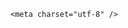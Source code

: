 <!DOCTYPE html>
<html lang="zh-CN">

<head>
    
<title>男子称玩滑翔伞被云吸至8598米高空生还，为何云能把人吸上去？飘在8000米高空对身体伤害多大？_腾讯新闻</title>
<meta name="keywords" content="滑翔伞,云吸,对流性天气,何云,积云,热气球">
<meta name="description" content="5月24日，一名滑翔伞爱好者在祁连山飞行时被云吸至海拔8598米，这一事件引发了广泛关注。当时，滑翔伞失控无法降落，最后达到八千多米高度，根据视频显示，男子全身多处结冰，但是仍坚持住有意识控伞，最后安全着陆。该飞行员在视频中记录了整个过程，最终成功生还，但此行为被认定为事故，而非有意挑战世界纪录。当事人回...">
<meta name="author" content="腾讯网">
<meta name="copyright" content="Copyright 1998 - 2025 Tencent. All Rights Reserved">
<meta property="og:type" content="news" />

<meta property="og:title" content="男子称玩滑翔伞被云吸至8598米高空生还，为何云能把人吸上去？飘在8000米高空对身体伤害多大？_腾讯新闻" />
<meta property="og:description" content="5月24日，一名滑翔伞爱好者在祁连山飞行时被云吸至海拔8598米，这一事件引发了广泛关注。当时，滑翔伞失控无法降落，最后达到八千多米高度，根据视频显示，男子全身多处结冰，但是仍坚持住有意识控伞，最后安全着陆。该飞行员在视频中记录了整个过程，最终成功生还，但此行为被认定为事故，而非有意挑战世界纪录。当事人回..." />
<meta property="og:url" content="https://news.qq.com/rain/a/20250526Q075BU00" />
<meta property="og:image" content="https://inews.gtimg.com/news_ls/OPei2W6KvhVFOADs0zYesFDk8-QyBt5IQQ-0hK6bA_GwcAA_640330/0" />
<meta property="article:author" content="" />
<meta property="article:published_time" content="2025-05-27 09:06:12" />
<meta property="category" content="" />

    <meta charset="utf-8" />
<meta http-equiv="X-UA-Compatible" content="IE=Edge" />
<meta name="viewport" content="width=device-width, initial-scale=1, shrink-to-fit=no" />
<link rel="dns-prefetch" href="mat1.gtimg.com">
<link rel="dns-prefetch" href="i.news.qq.com">
<link rel="shortcut icon" href="https://mat1.gtimg.com/qqcdn/qqindex2021/favicon.ico">
<script nomodule="true" src="https://mat1.gtimg.com/qqcdn/qqindex2021/common-static/20240515201444/core3-37-1.min.js"></script>
<script>
  try {
    if (!window.IntersectionObserver) {
      var observerScript = document.createElement('script');
      observerScript.src = "https://mat1.gtimg.com/qqcdn/qqindex2021/common-static/20241024141058/intersection-observer-polyfill.js";
      document.head.appendChild(observerScript);
    }
  } catch (error) {}
</script>

<script>
  try {
    if (!Element.prototype.scrollTo) {
      var scrollScript = document.createElement('script');
      scrollScript.src = "https://mat1.gtimg.com/qqcdn/qqindex2021/common-static/20241025153001/scroll-behavior-polyfill.js";
      document.head.appendChild(scrollScript);
    }
  } catch (error) {}
</script>
<script>
  try {
    if ('scrollRestoration' in window.history) {
      window.history.scrollRestoration = 'manual';
    }
    window.isPcClient = Boolean(window.electron) && (
      window.navigator.userAgent.indexOf('pc-client') > 0 ||
      window.navigator.userAgent.indexOf('TencentNews') > 0
    );
  } catch {}
</script>
<script>
  try {
    if (window.isPcClient) {
      var bodyStyle = document.createElement('style');
      bodyStyle.innerText = 'body{ zoom: 0.95 }';
      document.head.appendChild(bodyStyle);
    }
  } catch {}
</script>
<script>
  window.DATA = {"answer_num":1,"abstract":"","card":{"desc":"腾讯新闻问答课代表，结合当下热点新闻和网友热议，发现好问题，期待好回答。","msgEntry":1,"vip_place":"left","chlid":"22983986","icon":"https://inews.gtimg.com/om_ls/OPBO91JgEbYG-O62jC2hCRA_yoydsA8oEANb87pxgNxKgAA_200200/0","vip_desc":"腾讯新闻问答课代表官方账号","vip_icon_night":"http://inews.gtimg.com/newsapp_ls/0/14876052067/0","vip_type":"30012","vip_type_new":"30012","suid":"8QMc339d5IQeuTzY5QN3","cpLevel":2,"chlname":"问答课代表","uin":"ecbe89d289b6198c7996f16538ebc224f9","update_frequency":"1970-01-01 08:00:00","vip_icon":"http://inews.gtimg.com/newsapp_ls/0/14876051701/0","liveInfo":{}},"enableDiffusion":1,"id":"20250526Q075BU00","news_app_recommend_status":4,"shareCount":1,"time":"2025-05-26 18:00:46","adInfo":{"openRelatedNewsAd":1,"openAds":1,"openAdsComment":1,"openAdsPhotos":1,"openAdsText":1},"isSensitive":0,"questionInfo":{"title":"男子称玩滑翔伞被云吸至8598米高空生还，为何云能把人吸上去？飘在8000米高空对身体伤害多大？","url":"http://view.inews.qq.com/a/20250526Q075BU00","abstract":"","id":"20250526Q075BU00","longtitle":"男子称玩滑翔伞被云吸至8598米高空生还，为何云能把人吸上去？","question_short_title":"男子称玩滑翔伞被云吸至8598米高空生还，为何云能把人吸上去？飘在8000米高空对身体伤害多大？","relate_extend_infos":[{"id":"20250526A06KL200","longtitle":"全身多处结冰！网传男子玩滑翔伞被云吸至8598米高空，最终奇迹生还","picShowType":"90092","thumbnails_qqnews":["https://inews.gtimg.com/news_ls/OJYhZR9uuICOzo-LIZmfm3hxQubsq2xFG5QGU-oOlR2vwAA_294195/0"],"title":"全身多处结冰！网传男子玩滑翔伞被云吸至8598米高空，最终奇迹生还","url":"https://view.inews.qq.com/a/20250526A06KL200","abstract":"5月24日，一名滑翔伞爱好者在祁连山飞行时被云吸至海拔8598米，这一事件引发了广泛关注。当时，滑翔伞失控无法降落，最后达到八千多米高度，根据视频显示，男子全身多处结冰，但是仍坚持住有意识控伞，最后安全着陆。该飞行员在视频中记录了整个过程，最终成功生还，但此行为被认定为事故，而非有意挑战世界纪录。当事人回...","articletype":"0"}],"thumbnails_qqnews":["https://inews.gtimg.com/om_ls/OM6Qnl-SKGlyma0c-Af2E2hobRzLWKEAv2G36IDgjjyEQAA_294195/0"]},"title":"男子称玩滑翔伞被云吸至8598米高空生还，为何云能把人吸上去？飘在8000米高空对身体伤害多大？","article_category":"229","closeCommentBanner":0,"interaction_info":{"share_wechat_count":1},"is_deleted":0,"url":"https://view.inews.qq.com/a/20250526Q075BU00","channelEntryJumpType":1,"copyright_wording_share":"免责声明","detail_entry":{"orignal_entry":1,"is_orignal":1},"extra_property":{"FeedbackDetailDisableInsert":1,"zanSkinType":""},"forbidCommentUpDown":0,"likeInfo":0,"news_update_time":1748336983,"atype":232,"categoryrray":{"category_id":"229","sub_category_id":"2044"},"content":null,"emojiSwitch":1,"ret":0,"shareImg":"https://inews.gtimg.com/om_ls/OM6Qnl-SKGlyma0c-Af2E2hobRzLWKEAv2G36IDgjjyEQAA_870492/0","FadCid":"","commentid":"","copyright_share":"本文来自腾讯新闻客户端创作者，不代表腾讯新闻的观点和立场。","shareDesc":"腾讯新闻","intro":"","ai_switch":true,"all_long_pic":1,"attribute":{},"content_words_num":46,"disableDeclare":1,"final_declare":["个人观点，仅供参考"],"iNewsRecommendLevel":1,"question_id":"","safe_cntl":{"close_all_favorite":0,"close_comment_dislike":0,"close_relate_thing":0,"close_share_pull":0,"emoticon_comment_mode":0,"close_all_ad":0,"close_all_rel":0,"close_global_news_sis":0,"close_all_emoticon_comment":0},"self_declare":{"declare":"个人观点，仅供参考"},"already_answer":false,"emojiRelatedSwitch":1,"relate_extend_infos":{"url":"http://view.inews.qq.com/a/20250526A06KL200","abstract":"5月24日，一名滑翔伞爱好者在祁连山飞行时被云吸至海拔8598米，这一事件引发了广泛关注。当时，滑翔伞失控无法降落，最后达到八千多米高度，根据视频显示，男子全身多处结冰，但是仍坚持住有意识控伞，最后安全着陆。该飞行员在视频中记录了整个过程，最终成功生还，但此行为被认定为事故，而非有意挑战世界纪录。当事人回...","id":"20250526A06KL200","imgURL":"https://inews.gtimg.com/news_ls/OJYhZR9uuICOzo-LIZmfm3hxQubsq2xFG5QGU-oOlR2vwAA_640330/0","imgURLSmall":"https://inews.gtimg.com/news_ls/OJYhZR9uuICOzo-LIZmfm3hxQubsq2xFG5QGU-oOlR2vwAA_150120/0","longTitle":"全身多处结冰！网传男子玩滑翔伞被云吸至8598米高空，最终奇迹生还","title":"全身多处结冰！网传男子玩滑翔伞被云吸至8598米高空，最终奇迹生还"},"remarks":"","surl":"https://view.inews.qq.com/a/20250526Q075BU00","cms_id":"20250526Q075BU00","articleId":"20250527Q01L4V00","article_type":232,"tags":"","desc":"5月24日，一名滑翔伞爱好者在祁连山飞行时被云吸至海拔8598米，这一事件引发了广泛关注。当时，滑翔伞失控无法降落，最后达到八千多米高度，根据视频显示，男子全身多处结冰，但是仍坚持住有意识控伞，最后安全着陆。该飞行员在视频中记录了整个过程，最终成功生还，但此行为被认定为事故，而非有意挑战世界纪录。当事人回...","videoArr":[]};
</script>
<script>
  window.channelInfo = {"channelConfig":{"channelNav":[{"_auto_id":"1","active_alien_img":"","alien_img":"","channel_id":"news_news_home","is_local":"0","link":"https://www.qq.com","name_cn":"首页","name_en":"home"},{"_auto_id":"2","active_alien_img":"","alien_img":"","channel_id":"news_news_top","is_local":"0","link":"","name_cn":"要闻","name_en":"news"},{"_auto_id":"4","active_alien_img":"","alien_img":"","channel_id":"news_news_bj","is_local":"1","link":"","name_cn":"北京","name_en":"bj"},{"_auto_id":"5","active_alien_img":"","alien_img":"","channel_id":"news_news_finance","is_local":"0","link":"","name_cn":"财经","name_en":"finance"},{"_auto_id":"6","active_alien_img":"","alien_img":"","channel_id":"news_news_tech","is_local":"0","link":"","name_cn":"科技","name_en":"tech"},{"_auto_id":"7","active_alien_img":"","alien_img":"","channel_id":"tv","is_local":"0","link":"https://v.qq.com/channel/tv/?ptag=qqnews","name_cn":"电视剧","name_en":"tv"},{"_auto_id":"8","active_alien_img":"","alien_img":"","channel_id":"news_news_qa","is_local":"0","link":"","name_cn":"热问","name_en":"qa"},{"_auto_id":"9","active_alien_img":"","alien_img":"","channel_id":"news_news_ent","is_local":"0","link":"","name_cn":"娱乐","name_en":"ent"},{"_auto_id":"10","active_alien_img":"","alien_img":"","channel_id":"variety","is_local":"0","link":"https://v.qq.com/channel/variety/?ptag=qqnews","name_cn":"综艺","name_en":"variety"},{"_auto_id":"11","active_alien_img":"","alien_img":"","channel_id":"news_news_sports","is_local":"0","link":"","name_cn":"体育","name_en":"sports"},{"_auto_id":"13","active_alien_img":"","alien_img":"","channel_id":"news_news_nba","is_local":"0","link":"","name_cn":"NBA","name_en":"nba"},{"_auto_id":"14","active_alien_img":"","alien_img":"","channel_id":"news_news_world","is_local":"0","link":"","name_cn":"国际","name_en":"world"},{"_auto_id":"15","active_alien_img":"","alien_img":"","channel_id":"news_news_mil","is_local":"0","link":"","name_cn":"军事","name_en":"milite"},{"_auto_id":"16","active_alien_img":"","alien_img":"","channel_id":"news_news_auto","is_local":"0","link":"","name_cn":"汽车","name_en":"auto"},{"_auto_id":"17","active_alien_img":"","alien_img":"","channel_id":"news_news_house","is_local":"0","link":"","name_cn":"房产","name_en":"house"},{"_auto_id":"18","active_alien_img":"","alien_img":"","channel_id":"news_news_edu","is_local":"0","link":"","name_cn":"教育","name_en":"edu"},{"_auto_id":"19","active_alien_img":"","alien_img":"","channel_id":"news_news_antip","is_local":"0","link":"","name_cn":"健康","name_en":"health"},{"_auto_id":"20","active_alien_img":"","alien_img":"","channel_id":"news_news_video","is_local":"0","link":"","name_cn":"视频","name_en":"video"},{"_auto_id":"21","active_alien_img":"","alien_img":"","channel_id":"news_news_game","is_local":"0","link":"","name_cn":"游戏","name_en":"games"},{"_auto_id":"22","active_alien_img":"","alien_img":"","channel_id":"news_news_nchupin","is_local":"0","link":"","name_cn":"眼界","name_en":"chupin"},{"_auto_id":"24","active_alien_img":"","alien_img":"","channel_id":"news_news_football","is_local":"0","link":"","name_cn":"足球","name_en":"football"},{"_auto_id":"25","active_alien_img":"","alien_img":"","channel_id":"news_news_kepu","is_local":"0","link":"","name_cn":"科学","name_en":"kepu"},{"_auto_id":"26","active_alien_img":"","alien_img":"","channel_id":"news_news_digi","is_local":"0","link":"","name_cn":"数码","name_en":"digi"},{"_auto_id":"28","active_alien_img":"","alien_img":"","channel_id":"ymzx","is_local":"0","link":"https://gamer.qq.com/v2/cloudgame/game/96897?ichannel=txxwpc0Ftxxwpc1","name_cn":"元梦之星","name_en":"news_news_ymzx"},{"_auto_id":"31","active_alien_img":"","alien_img":"","channel_id":"movie","is_local":"0","link":"https://v.qq.com/channel/movie/?ptag=qqnews","name_cn":"电影","name_en":"movie"},{"_auto_id":"32","active_alien_img":"","alien_img":"","channel_id":"news_news_esport","is_local":"0","link":"","name_cn":"电竞","name_en":"esport"},{"_auto_id":"34","active_alien_img":"","alien_img":"","channel_id":"news_news_history","is_local":"0","link":"","name_cn":"历史","name_en":"history"},{"_auto_id":"35","active_alien_img":"","alien_img":"","channel_id":"news_news_baby","is_local":"0","link":"","name_cn":"育儿","name_en":"baby"},{"_auto_id":"36","active_alien_img":"","alien_img":"","channel_id":"hbjy","is_local":"0","link":"https://gp.qq.com/act/a20250421mnqlx/news.shtml","name_cn":"和平精英","name_en":"news_news_hbjy"},{"_auto_id":"37","active_alien_img":"","alien_img":"","channel_id":"cloud_gamer","is_local":"0","link":"https://gamer.qq.com/?ichannel=txxwpc0Ftxxwpc1","name_cn":"云游戏","name_en":"cloud_gamer"},{"_auto_id":"38","active_alien_img":"","alien_img":"","channel_id":"news_news_lic","is_local":"0","link":"","name_cn":"理财","name_en":"finance_licai"},{"_auto_id":"39","active_alien_img":"","alien_img":"","channel_id":"news_news_istock","is_local":"0","link":"","name_cn":"股票","name_en":"finance_stock"},{"_auto_id":"40","active_alien_img":"","alien_img":"","channel_id":"ren_min_shi_pin","is_local":"0","link":"https://news.qq.com/omn/author/8QMd3Hld74cbujbY?tab=om_video","name_cn":"人民视频","name_en":"ren_min_shi_pin"},{"_auto_id":"41","active_alien_img":"","alien_img":"","channel_id":"news_news_weather","is_local":"0","link":"https://tianqi.qq.com/index.htm","name_cn":"天气","name_en":"weather"}]}};
</script>
<script>
  window.articleConfig = {"rightConfig":[{"_auto_id":"1","category_key":"default","modules":"{\"moduleList\":[{\"title\":\"精选视频\",\"id\":\"video_album\",\"videoType\":\"tag\",\"videoId\":\"aUepxrtchGM=\"},{\"title\":\"下载条\",\"id\":\"download_banner\",\"isSticky\":1},{\"title\":\"热点榜\",\"id\":\"hot_rank_list\",\"isSticky\":1},{\"title\":\"广告推广\",\"id\":\"ssp_ad_module\",\"category\":\"ad_ssp\",\"loid\":\"109\",\"isSticky\":1}]}"}],"tonglanAdConfig":[],"bottomConfig":[],"videoAdConfig":[],"rightGameConfig":[]};
</script>
<script src="https://mat1.gtimg.com/www/js/emonitor/custom_ed041a23.js" charset="utf-8"></script>
<script>
  try {
    window.emonitorIns = emonitor.create({
      name: 'newsqq_quesionArticle',
      atta: {
        name: 'newsqq',
      },
      mode: '007',
    });
  } catch (err) {
    console.warn(err);
  }
</script>
<link href="https://mat1.gtimg.com/qqcdn/qqindex2021/common-static/hel/qqnews-pc-dc_20250526065055/static/css/qa.css" rel="stylesheet">

<script>window.__HEL_PRESET_META__={"qqnews-pc-components":{"app":{"id":1366,"name":"qqnews-pc-components","app_group_name":"qqnews-pc-components","proj_ver":{"map":{},"utime":0},"online_version":"qqnews-pc-components_20250515055747","build_version":"qqnews-pc-components_20250526064847","update_at":"2025-05-26T10:49:41.000Z","desc":"set by [init], from container [formal.pc.dc.sz100921] worker [1]"},"version":{"sub_app_name":"qqnews-pc-components","sub_app_version":"qqnews-pc-components_20250526064847","src_map":{"webDirPath":"https://mat1.gtimg.com/qqcdn/qqindex2021/common-static/hel/qqnews-pc-components_20250526064847","htmlIndexSrc":"https://mat1.gtimg.com/qqcdn/qqindex2021/common-static/hel/qqnews-pc-components_20250526064847/index.html","extractMode":"all","iframeSrc":"","chunkCssSrcList":["https://mat1.gtimg.com/qqcdn/qqindex2021/common-static/hel/qqnews-pc-components_20250526064847/static/css/index.css"],"chunkJsSrcList":["https://mat1.gtimg.com/qqcdn/qqindex2021/common-static/hel/qqnews-pc-components_20250526064847/static/js/index.js"],"staticCssSrcList":[],"staticJsSrcList":["https://mat1.gtimg.com/qqcdn/qqindex2021/static/20231212123233/react.production.min.js","https://mat1.gtimg.com/qqcdn/qqindex2021/static/20231212123233/react-dom.production.min.js","https://mat1.gtimg.com/qqcdn/qqindex2021/common-static/hel/hel-base-v16.js"],"relativeCssSrcList":[],"relativeJsSrcList":[],"privCssSrcList":[],"srvModSrcList":[],"srvModSrcIndex":"","headAssetList":[{"tag":"staticScript","append":false,"attrs":{"src":"https://mat1.gtimg.com/qqcdn/qqindex2021/static/20231212123233/react.production.min.js"}},{"tag":"staticScript","append":false,"attrs":{"src":"https://mat1.gtimg.com/qqcdn/qqindex2021/static/20231212123233/react-dom.production.min.js"}},{"tag":"staticScript","append":false,"attrs":{"src":"https://mat1.gtimg.com/qqcdn/qqindex2021/common-static/hel/hel-base-v16.js"}},{"tag":"script","append":true,"attrs":{"src":"https://mat1.gtimg.com/qqcdn/qqindex2021/common-static/hel/qqnews-pc-components_20250526064847/static/js/index.js","defer":""}},{"tag":"link","append":true,"attrs":{"href":"https://mat1.gtimg.com/qqcdn/qqindex2021/common-static/hel/qqnews-pc-components_20250526064847/static/css/index.css","rel":"stylesheet"}}],"bodyAssetList":[]},"update_at":"2025-05-26T10:49:40.000Z","create_at":"2025-05-26T10:49:40.000Z","_worker_id":"1","_is_backup":true}}}</script>
<script>window.__VIEW_PATH__="question.ejs";</script>
</head>

<body id="dc-question-body">
  <div id="root"></div>
    <iframe style="display: none;" src="https://i.news.qq.com/web_backend/getWebPacUid"></iframe>
<script src="https://mat1.gtimg.com/qqcdn/qqindex2021/common-static/20240805160928/react.production.min.js"></script>
<script src="https://mat1.gtimg.com/qqcdn/qqindex2021/common-static/20240805160928/react-dom.production.min.js"></script>
<script src="https://mat1.gtimg.com/qqcdn/qqindex2021/common-static/20241018171503/universal-report.min.js"></script>
<script defer type="text/javascript" src="https://mat1.gtimg.com/qqcdn/qqindex2021/libs/barrier/aria.js?appid=9327b8b06379d9d1728bbfbe2025ef9c" charset="utf-8"></script>
<script defer src="https://t.captcha.qq.com/TCaptcha.js"></script>
<script>document.cookie="hel_err=;path=/;";</script>
<script src="https://mat1.gtimg.com/qqcdn/qqindex2021/common-static/hel/hel-base-v16.js"></script>
<script src="https://mat1.gtimg.com/qqcdn/qqindex2021/common-static/hel/qqnews-pc-hel-entry_20250117174052/static/js/index.js"></script>
<link rel="preload" href="https://mat1.gtimg.com/qqcdn/qqindex2021/common-static/hel/qqnews-pc-dc_20250526065055/static/js/qa.js" as="script">
<link rel="preload" href="https://mat1.gtimg.com/qqcdn/qqindex2021/common-static/hel/qqnews-pc-components_20250526064847/static/js/index.js" as="script">
<script>window.loadProject("https://mat1.gtimg.com/qqcdn/qqindex2021/common-static/hel/qqnews-pc-dc_20250526065055/static/js/qa.js");</script>
<iframe id="videoFrame" style="display: none;" src="https://video.qq.com/cookie/sync_qqnews.html"></iframe>
</body>

</html>
